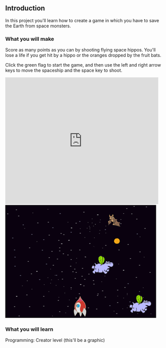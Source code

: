 ## Introduction

In this project you'll learn how to create a game in which you have to save the Earth from space monsters.

### What you will make

Score as many points as you can by shooting flying space hippos. You'll lose a life if you get hit by a hippo or the oranges dropped by the fruit bats.

Click the green flag to start the game, and then use the left and right arrow keys to move the spaceship and the space key to shoot.

<div class="scratch-preview">
  <iframe allowtransparency="true" width="485" height="402" src="https://scratch.mit.edu/projects/embed/46018140/?autostart=false" frameborder="0"></iframe>
  <img src="images/invaders-final.png">
</div>

### What you will learn

Programming: Creator level
(this'll be a graphic)
